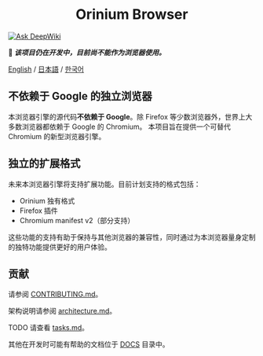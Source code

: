 <h1 align="center">Orinium Browser</h1>

[![Ask DeepWiki](https://deepwiki.com/badge.svg)](https://deepwiki.com/Orinas-github/Orinium-browser)

**🚧 _该项目仍在开发中，目前尚不能作为浏览器使用。_**

[English](./README.en.md) / [日本語](./README.md) / [한국어](./README.ko.md)

## 不依赖于 Google 的独立浏览器
本浏览器引擎的源代码**不依赖于 Google**。除 Firefox 等少数浏览器外，世界上大多数浏览器都依赖于 Google 的 Chromium。
本项目旨在提供一个可替代 Chromium 的新型浏览器引擎。

## 独立的扩展格式
未来本浏览器引擎将支持扩展功能。目前计划支持的格式包括：
* Orinium 独有格式
* Firefox 插件
* Chromium manifest v2（部分支持）

这些功能的支持有助于保持与其他浏览器的兼容性，同时通过为本浏览器量身定制的独特功能提供更好的用户体验。

## 贡献
请参阅 [CONTRIBUTING.md](./CONTRIBUTING.md)。

架构说明请参阅 [architecture.md](./docs/architecture.md)。

TODO 请查看 [tasks.md](./tasks.md)。

其他在开发时可能有帮助的文档位于 [DOCS](./docs/) 目录中。
